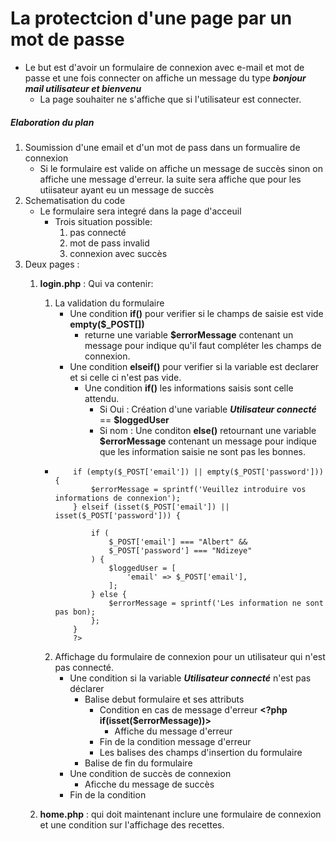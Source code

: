 # La protectcion d'une page par un mot de passe

- Le but est d'avoir un formulaire de connexion avec e-mail et mot de passe et une fois connecter on affiche un message du type ***bonjour mail utilisateur et bienvenu*** 
    - La page souhaiter ne s'affiche que si l'utilisateur est connecter. 

##### Elaboration du plan
1. Soumission d'une email et d'un mot de pass dans un formualire de connexion 
    - Si le formulaire est valide on affiche un message de succès sinon on affiche une message d'erreur. la suite sera affiche que pour les utiisateur ayant eu un message de succès
2. Schematisation du code 
    - Le formulaire sera integré dans la page d'acceuil
        - Trois situation possible:
            1. pas connecté
            2. mot de pass invalid
            3. connexion avec succès
2. Deux pages :
    1. **login.php** : Qui va contenir: 
        1. La validation du formulaire
            - Une condition **if()** pour verifier si le champs de saisie est vide **empty($_POST[])**
                - returne une variable **$errorMessage** contenant un message pour indique qu'il faut compléter les champs de connexion.
            - Une condition **elseif()** pour verifier si la variable est declarer et si celle ci n'est pas vide. 
                - Une condition **if()** les informations saisis sont celle attendu. 
                    - Si Oui : Création d'une variable ***Utilisateur connecté*** == **$loggedUser**
                    - Si nom : Une conditon **else()** retournant une variable **$errorMessage** contenant un message pour indique que les information saisie ne sont pas les bonnes. 
        -   ```
                if (empty($_POST['email']) || empty($_POST['password'])) {
                    $errorMessage = sprintf('Veuillez introduire vos informations de connexion');
                } elseif (isset($_POST['email']) || isset($_POST['password'])) {

                    if (
                        $_POST['email'] === "Albert" &&
                        $_POST['password'] === "Ndizeye"
                    ) {
                        $loggedUser = [
                            'email' => $_POST['email'],
                        ];
                    } else {
                        $errorMessage = sprintf('Les information ne sont pas bon);
                    };
                }
                ?>
            ```
        2. Affichage du formulaire de connexion pour un utilisateur qui n'est pas connecté. 
            - Une condition si la variable ***Utilisateur connecté*** n'est pas déclarer  **<?php if(!isset($loggedUser)):?>** 
                - Balise debut formulaire et ses attributs
                    - Condition en cas de message d'erreur **<?php if(isset($errorMessage))>**
                        - Affiche du message d'erreur **<?php echo $errorMessage; ?>**
                    - Fin de la condition message d'erreur **<?php endif; ?>**
                    - Les balises des champs d'insertion du formulaire
                - Balise de fin du formulaire
            - Une condition de succès de connexion **<?php else;?>**
                - Aficche du message de succès
            - Fin de la condition **<?php endif;?>** 


    2. **home.php** : qui doit maintenant inclure une formulaire de connexion et une condition sur l'affichage des recettes.



